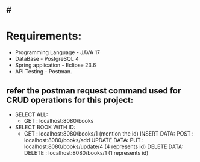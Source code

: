 #<h1>Requirements:
---
* Programming Language - JAVA 17
* DataBase - PostgreSQL 4
* Spring application - Eclipse 23.6
* API Testing - Postman.

refer the postman request command used for CRUD operations for this project:
---
* SELECT ALL:
  * GET : localhost:8080/books
* SELECT BOOK WITH ID:
  * GET : localhost:8080/books/1  (mention the id)
INSERT DATA:
POST : localhost:8080/books/add
UPDATE DATA: 
PUT : localhost:8080/books/update/4 (4 represents id)
DELETE DATA:
DELETE : localhost:8080/books/1 (1 represents id)
